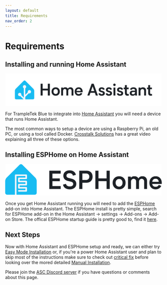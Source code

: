 ```yaml
---
layout: default
title: Requirements
nav_order: 2
---
```


# Requirements

## Installing and running Home Assistant
<img src="images/home-assistant-wordmark-with-margins-color-on-light.png" width="600">

For TrampleTek Blue to integrate into [Home Assistant](https://www.home-assistant.io/) you will need a device that runs Home Assistant.

The most common ways to setup a device are using a Raspberry Pi, an old PC, or using a tool called Docker. [Crosstalk Solutions](https://youtu.be/Y38qRYYAwAI?si=7VIHOpIk-dSyXmOQ) has a great video explaining all three of these options.

## Installing ESPHome on Home Assistant

<img src="images/ESPHomelogo-text-on-light.svg" width="600">

Once you get Home Assistant running you will need to add the [ESPHome](https://esphome.io/) add-on into Home Assistant. The ESPHome install is pretty simple, search for ESPHome add-on in the Home Assistant -> settings -> Add-ons -> Add-on Store. The offical ESPHome startup guide is pretty good to, find it [here](https://esphome.io/guides/getting_started_hassio).

## Next Steps

Now with Home Assistant and ESPHome setup and ready, we can either try [Easy Mode Installation](https://ascmats.github.io/EasyModeInstall.html) or, if you're a power Home Assistant user and plan to skip most of the instructions make sure to check out [critical fix](https://ascmats.github.io/docs/Manual-Installation/critical_wifi.html) before looking over the mored detailed [Manual Installation](https://ascmats.github.io/docs/Manual-Installation/).

Please join the [ASC Discord server](https://discord.gg/cB9P6NmYJg) if you have questions or comments about this page.
